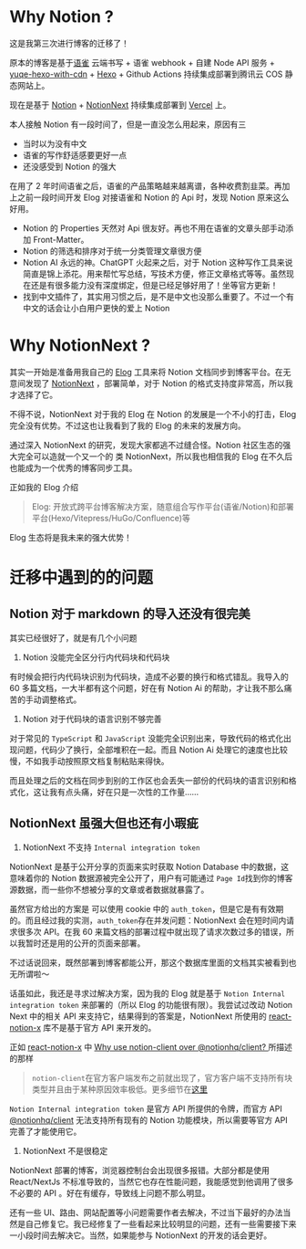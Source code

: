 # Why Notion ?

这是我第三次进行博客的迁移了！

原本的博客是基于[语雀](https://www.yuque.com/) 云端书写 + 语雀 webhook + 自建 Node API 服务 + [yuqe-hexo-with-cdn](https://github.com/LetTTGACO/yuque-hexo-with-cdn) + [Hexo](https://hexo.io/) + Github Actions 持续集成部署到腾讯云 COS 静态网站上。

现在是基于 [Notion](https://www.notion.so/zh-cn) + [NotionNext](https://tangly1024.com/article/notion-next) 持续集成部署到 [Vercel](https://vercel.com/) 上。

本人接触 Notion 有一段时间了，但是一直没怎么用起来，原因有三

- 当时以为没有中文
- 语雀的写作舒适感要更好一点
- 还没感受到 Notion 的强大

在用了 2 年时间语雀之后，语雀的产品策略越来越离谱，各种收费割韭菜。再加上之前一段时间开发 Elog 对接语雀和 Notion 的 Api 时，发现 Notion 原来这么好用。

- Notion 的 Properties 天然对 Api 很友好。再也不用在语雀的文章头部手动添加 Front-Matter。
- Notion 的筛选和排序对于统一分类管理文章很方便
- Notion AI 永远的神。ChatGPT 火起来之后，对于 Notion 这种写作工具来说简直是锦上添花。用来帮忙写总结，写技术方便，修正文章格式等等。虽然现在还是有很多能力没有深度绑定，但是已经足够好用了！坐等官方更新！
- 找到中文插件了，其实用习惯之后，是不是中文也没那么重要了。不过一个有中文的话会让小白用户更快的爱上 Notion

# Why NotionNext ?

其实一开始是准备用我自己的 [Elog](https://elog.1874.cool/) 工具来将 Notion 文档同步到博客平台。在无意间发现了 [NotionNext](https://tangly1024.com/article/notion-next) ，部署简单，对于 Notion 的格式支持度非常高，所以我才选择了它。

不得不说，NotionNext 对于我的 Elog 在 Notion 的发展是一个不小的打击，Elog 完全没有优势。不过这也让我看到了我的 Elog 的未来的发展方向。

通过深入 NotionNext 的研究，发现大家都逃不过缝合怪。Notion 社区生态的强大完全可以造就一个又一个的 类 NotionNext，所以我也相信我的 Elog 在不久后也能成为一个优秀的博客同步工具。

正如我的 Elog 介绍

> Elog: 开放式跨平台博客解决方案，随意组合写作平台(语雀/Notion)和部署平台(Hexo/Vitepress/HuGo/Confluence)等

Elog 生态将是我未来的强大优势！

# 迁移中遇到的的问题

## Notion 对于 markdown 的导入还没有很完美

其实已经很好了，就是有几个小问题

1. Notion 没能完全区分行内代码块和代码块

有时候会把行内代码块识别为代码块，造成不必要的换行和格式错乱。我导入的 60 多篇文档，一大半都有这个问题，好在有 Notion Ai 的帮助，才让我不那么痛苦的手动调整格式。

1. Notion 对于代码块的语言识别不够完善

对于常见的 `TypeScript` 和 `JavaScript` 没能完全识别出来，导致代码的格式化出现问题，代码少了换行，全部堆积在一起。而且 Notion Ai 处理它的速度也比较慢，不如我手动按照原文档复制粘贴来得快。

而且处理之后的文档在同步到别的工作区也会丢失一部份的代码块的语言识别和格式化，这让我有点头痛，好在只是一次性的工作量……

## NotionNext 虽强大但也还有小瑕疵

1. NotionNext 不支持 `Internal integration token`

NotionNext 是基于公开分享的页面来实时获取 Notion Database 中的数据，这意味着你的 Notion 数据源被完全公开了，用户有可能通过 `Page Id`找到你的博客源数据，而一些你不想被分享的文章或者数据就暴露了。

虽然官方给出的方案是 可以使用 cookie 中的 `auth_token`，但是它是有有效期的。而且经过我的实测，`auth_token`存在并发问题：NotionNext 会在短时间内请求很多次 API。在我 60 来篇文档的部署过程中就出现了请求次数过多的错误，所以我暂时还是用的公开的页面来部署。

不过话说回来，既然部署到博客都能公开，那这个数据库里面的文档其实被看到也无所谓啦～

话虽如此，我还是寻求过解决方案，因为我的 Elog 就是基于 `Notion Internal integration token` 来部署的（所以 Elog 的功能很有限）。我尝试过改动 Notion Next 中的相关 API 来支持它，结果得到的答案是，NotionNext 所使用的 [react-notion-x](https://github.com/NotionX/react-notion-x) 库不是基于官方 API 来开发的。

正如 [react-notion-x](https://github.com/NotionX/react-notion-x) 中 [Why use notion-client over @notionhq/client? ](https://github.com/NotionX/react-notion-x/issues/457)所描述的那样

> `notion-client`在官方客户端发布之前就出现了，官方客户端不支持所有块类型并且由于某种原因效率极低。更多细节在[这里](https://github.com/NotionX/react-notion-x/tree/master/packages/notion-compat)

`Notion Internal integration token` 是官方 API 所提供的令牌，而官方 API [@notionhq/client](https://github.com/makenotion/notion-sdk-js) 无法支持所有现有的 Notion 功能模块，所以需要等官方 API 完善了才能使用它。

1. NotionNext 不是很稳定

NotionNext 部署的博客，浏览器控制台会出现很多报错。大部分都是使用 React/NextJs 不标准导致的，当然它也存在性能问题，我能感觉到他调用了很多不必要的 API 。好在有缓存，导致线上问题不那么明显。

还有一些 UI、路由、网站配置等小问题需要作者去解决，不过当下最好的办法当然是自己修复它。我已经修复了一些看起来比较明显的问题，还有一些需要接下来一小段时间去解决它。当然，如果能参与 NotionNext 的开发的话会更好。
